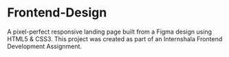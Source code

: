 # Frontend-Design
A pixel-perfect responsive landing page built from a Figma design using HTML5 &amp; CSS3. This project was created as part of an Internshala Frontend Development Assignment.
